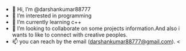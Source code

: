 - 👋 Hi, I’m @darshankumar88777
- 👀 I’m interested in programming
- 🌱 I’m currently learning c++ 
- 💞️ I’m looking to collaborate on some projects information.And also i wants to like to connect  with creative peoples.
- 📫 you can reach by the email (darshankumar88777@gmail.com).
  <<!---
darshankumar88777/darshankumar88777 is a ✨ special ✨ repository because its `README.md` (this file) appears on your GitHub profile.
You can click the Preview link to take a look at your changes.
--->
